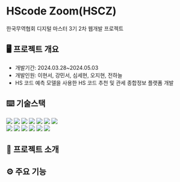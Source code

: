 # HScode Zoom(HSCZ)
한국무역협회 디지털 마스터 3기 2차 웹개발 프로젝트

## 🖥️ 프로젝트 개요
- 개발기간: 2024.03.28~2024.05.03
- 개발인원: 이현서, 강민서, 심세현, 오지현, 전하늘
- HS 코드 예측 모델을 사용한 HS 코드 추천 및 관세 종합정보 플랫폼 개발

## ⌨️ 기술스택
<img src="https://img.shields.io/badge/java-007396?style=for-the-badge&logo=java&logoColor=white"> <img src="https://img.shields.io/badge/python-3776AB?style=for-the-badge&logo=python&logoColor=white"> <img src="https://img.shields.io/badge/html5-E34F26?style=for-the-badge&logo=html5&logoColor=white"> <img src="https://img.shields.io/badge/css-1572B6?style=for-the-badge&logo=css3&logoColor=white"> <img src="https://img.shields.io/badge/javascript-F7DF1E?style=for-the-badge&logo=javascript&logoColor=black"> <img src="https://img.shields.io/badge/jquery-0769AD?style=for-the-badge&logo=jquery&logoColor=white"> <img src="https://img.shields.io/badge/oracle-F80000?style=for-the-badge&logo=oracle&logoColor=white">  
<img src="https://img.shields.io/badge/springboot-6DB33F?style=for-the-badge&logo=springboot&logoColor=white"> <img src="https://img.shields.io/badge/bootstrap-7952B3?style=for-the-badge&logo=bootstrap&logoColor=white"> <img src="https://img.shields.io/badge/github-181717?style=for-the-badge&logo=github&logoColor=white"> <img src="https://img.shields.io/badge/git-F05032?style=for-the-badge&logo=git&logoColor=white"> <img src="https://img.shields.io/badge/fontawesome-339AF0?style=for-the-badge&logo=fontawesome&logoColor=white"> <img src="https://img.shields.io/badge/gradle-02303A?style=for-the-badge&logo=gradle&logoColor=white">

## 📑 프로젝트 소개


## ⚙️ 주요 기능

